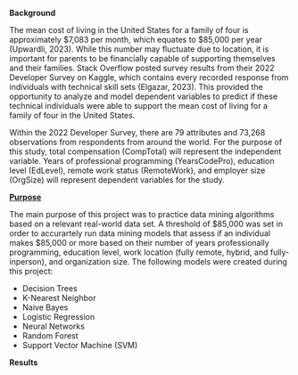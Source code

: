 **Background**

The mean cost of living in the United States for a family of four is approximately $7,083 per month, which equates to $85,000 per year (Upwardli, 2023). While this number may fluctuate due to location, it is important for parents to be financially capable of supporting themselves and their families. Stack Overflow posted survey results from their 2022 Developer Survey on Kaggle, which contains every recorded response from individuals with technical skill sets (Elgazar, 2023). This provided the opportunity to analyze and model dependent variables to predict if these technical individuals were able to support the mean cost of living for a family of four in the United States.

Within the 2022 Developer Survey, there are 79 attributes and 73,268 observations from respondents from around the world. For the purpose of this study, total compensation (CompTotal) will represent the independent variable. Years of professional programming (YearsCodePro), education level (EdLevel), remote work status (RemoteWork), and employer size (OrgSize) will represent dependent variables for the study. 


<ins>**Purpose**</ins>

The main purpose of this project was to practice data mining algorithms based on a relevant real-world data set. A threshold of $85,000 was set in order to accurartely run data mining models that assess if an individual makes $85,000 or more based on their number of years professionally programming, education level, work location (fully remote, hybrid, and fully-inperson), and organization size. The following models were created during this project:

- Decision Trees
- K-Nearest Neighbor
- Naive Bayes
- Logistic Regression
- Neural Networks
- Random Forest
- Support Vector Machine (SVM)


**Results**

